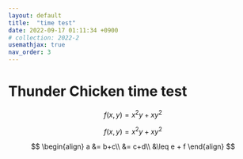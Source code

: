 ```yaml
---
layout: default
title:  "time test"
date: 2022-09-17 01:11:34 +0900
# collection: 2022-2
usemathjax: true
nav_order: 3
---
```

# Thunder Chicken time test

$$f(x,y) = x^{2}y+xy^{2}$$

$$f(x,y) = x^{2}y+xy^{2}$$

$$
\begin{align}
a &= b+c\\
&= c+d\\
&\leq e + f
\end{align}
$$